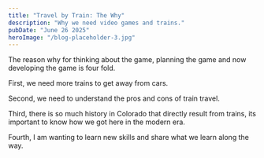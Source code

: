 ```yaml
---
title: "Travel by Train: The Why"
description: "Why we need video games and trains."
pubDate: "June 26 2025"
heroImage: "/blog-placeholder-3.jpg"
---
```


The reason why for thinking about the game, planning the game and now developing the game is four fold. 

First, we need more trains to get away from cars.

Second, we need to understand the pros and cons of train travel. 

Third, there is so much history in Colorado that directly result from trains, its important to know how we got here in the modern era. 

Fourth, I am wanting to learn new skills and share what we learn along the way. 
